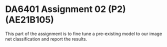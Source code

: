 # DA6401 Assignment 02 (P2) (AE21B105)
  This part of the assignment is to fine tune a pre-existing model to our image net classification and report the results.
